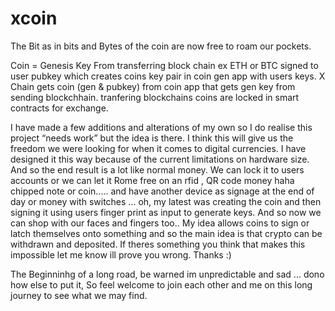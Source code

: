 # xcoin
The Bit as in bits and Bytes of the coin are now free to roam our pockets. 


Coin = Genesis Key From transferring block chain ex ETH or BTC signed to user pubkey which creates coins key pair in coin gen app with users keys. X Chain gets coin (gen & pubkey) from coin app that gets gen key from sending blockchhain. tranfering blockchains coins are locked in smart contracts for exchange.
  

I have made a few additions and alterations of my own so I do realise this project “needs work” but the idea is there. I think this will give us the freedom we were looking for when it comes to digital currencies. I have designed it this way because of the current limitations on hardware size. And so the end result is a lot like normal money. We can lock it to users accounts or we can let it Rome free on an rfid , QR code money haha chipped note or coin..... and have another device as signage at the end of day or money with switches … oh, my latest was creating the coin and then signing it using users finger print as input to generate keys. And so now we can shop with our faces and fingers too..  My idea allows coins to sign or latch themselves onto something and so the main idea is that crypto can be withdrawn and deposited.  If theres something you think that makes this impossible let me know ill prove you wrong. Thanks :) 

The Beginninhg of a long road, be warned im unpredictable and sad ... dono how else to put it, So feel welcome to join each other and me on this long journey to see what we may find. 
